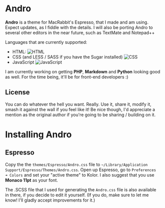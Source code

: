 # Andro

**Andro** is a theme for MacRabbit's Espresso, that I made and am using. Expect updates, as I fiddle with the details.
I will also be porting Andro to several other editors in the near future, such as TextMate and Notepad++

Languages that are currently supported:

+ HTML: ![HTML](https://github.com/cyrilmengin/andro/raw/master/examples/AndroExampleHTML.png)
+ CSS (and LESS / SASS if you have the Sugar installed) ![CSS](https://github.com/cyrilmengin/andro/raw/master/examples/AndroExampleCSS.png)
+ JavaScript ![JavaScript](https://github.com/cyrilmengin/andro/raw/master/examples/AndroExampleJS.png)

I am currently working on getting **PHP**, **Markdown** and **Python** looking good as well.
For the time being, it'll be for front-end developers :)

License
-------

You can do whatever the hell you want. Really.
Use it, share it, modify it, smash it against the wall if you feel like it!
Be nice though, I'd appreciate a mention as the original author if you're going to be sharing / building on it.

# Installing Andro

Espresso
--------

Copy the the ``themes/Espresso/Andro.css`` file to ``~/Library/Application Support/Espresso/Themes/Andro.css``.
Open up Espresso,  go to ``Preferences ➜ Colors`` and set your "active theme" to Kolor.
I also suggest that you use **Monaco 11pt** as your font.

The .SCSS file that I used for generating the ``Andro.css`` file is also available in there, if you decide to edit it yourself.
(If you do, make sure to let me know! I'll gladly accept improvements for it.)